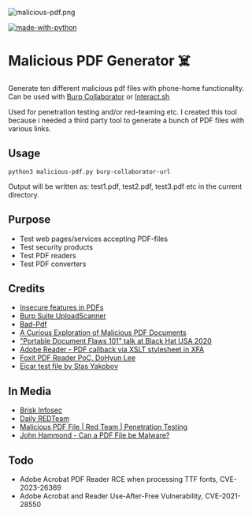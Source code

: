 ![malicious-pdf.png](https://triop.se/wp-content/uploads/2021/08/malicious-pdf-e1629197726260.png)

[![made-with-python](https://img.shields.io/badge/Made%20with-Python-1f425f.svg)](https://www.python.org/)

# Malicious PDF Generator ☠️

Generate ten different malicious pdf files with phone-home functionality. Can be used with [Burp Collaborator](https://portswigger.net/burp/documentation/collaborator) or [Interact.sh](https://github.com/projectdiscovery/interactsh) 

Used for penetration testing and/or red-teaming etc. I created this tool because i needed a third party tool to generate a bunch of PDF files with various links.

## Usage

`python3 malicious-pdf.py burp-collaborator-url`

Output will be written as: test1.pdf, test2.pdf, test3.pdf etc in the current directory.

## Purpose
- Test web pages/services accepting PDF-files
- Test security products
- Test PDF readers
- Test PDF converters

## Credits
- [Insecure features in PDFs](https://web-in-security.blogspot.com/2021/01/insecure-features-in-pdfs.html)
- [Burp Suite UploadScanner](https://github.com/modzero/mod0BurpUploadScanner/)
- [Bad-Pdf](https://github.com/deepzec/Bad-Pdf)
- [A Curious Exploration of Malicious PDF Documents](https://www.scitepress.org/Papers/2020/89923/89923.pdf)
- ["Portable Document Flaws 101" talk at Black Hat USA 2020](https://github.com/RUB-NDS/PDF101)
- [Adobe Reader - PDF callback via XSLT stylesheet in XFA](https://insert-script.blogspot.com/2019/01/adobe-reader-pdf-callback-via-xslt.html)
- [Foxit PDF Reader PoC, DoHyun Lee](https://twitter.com/l33d0hyun/status/1448342241647366152)
- [Eicar test file by Stas Yakobov](https://github.com/fire1ce/eicar-standard-antivirus-test-files)

## In Media

- [Brisk Infosec](https://www.briskinfosec.com/tooloftheday/toolofthedaydetail/Malicious-PDF)
- [Daily REDTeam](https://www.linkedin.com/posts/daily-red-team_github-jonaslejonmalicious-pdf-generate-activity-7096476604016582656-d9xM/)
- [Malicious PDF File | Red Team | Penetration Testing](https://www.youtube.com/watch?v=hf3p_t8CPWs)
- [John Hammond - Can a PDF File be Malware?](https://www.youtube.com/watch?v=TP4n8fBl6DA)

## Todo
- Adobe Acrobat PDF Reader RCE when processing TTF fonts, CVE-2023-26369
- Adobe Acrobat and Reader Use-After-Free Vulnerability, CVE-2021-28550
